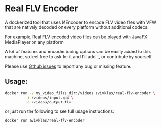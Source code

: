 Real FLV Encoder
================

A dockerized tool that uses MEncoder to encode FLV video files with VFW that are natively decoded on every platform without additional codecs. 

For example, Real FLV encoded video files can be played with JavaFX MediaPlayer on any platform.

A lot of features and encoder tuning options can be easily added to this machine, so feel free to ask for it and I'll add it, or contribute by yourself. 

Please use [Github issues](https://github.com/avivklas/real-flv-encoder/issues/new) to report any bug or missing feature.


Usage:
------
```bash
docker run -v my_video_files_dir:/videos avivklas/real-flv-encoder \
         -i /videos/input.mp4 \
         -o /videos/output.flv
```

or just run the following to see full usage instructions:
```bash
docker run avivklas/real-flv-encoder
```